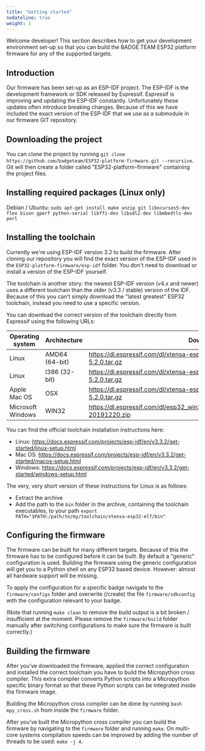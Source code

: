 ```yaml
---
title: "Getting started"
nodateline: true
weight: 1
---
```


Welcome developer! This section describes how to get your development environment set-up so that you can build the BADGE.TEAM ESP32 platform firmware for any of the supported targets.

## Introduction

Our firmware has been set-up as an ESP-IDF project. The ESP-IDF is the development framework or SDK released by Espressif. Espressif is improving and updating the ESP-IDF constantly. Unfortunately these updates often introduce breaking changes. Because of this we have included the exact version of the ESP-IDF that we use as a submodule in our firmware GIT repository.

## Downloading the project

You can clone the project by running ```git clone https://github.com/badgeteam/ESP32-platform-firmware.git --recursive```. Git will then create a folder called "ESP32-platform-firmware" containing the project files.

## Installing required packages (Linux only)

Debian / Ubuntu: ```sudo apt-get install make unzip git libncurses5-dev flex bison gperf python-serial libffi-dev libsdl2-dev libmbedtls-dev perl```

## Installing the toolchain

Currently we're using ESP-IDF version 3.2 to build the firmware. After cloning our repository you will find the exact version of the ESP-IDF used in the ```ESP32-platform-firmware/esp-idf``` folder. You don't need to download or install a version of the ESP-IDF yourself.

The toolchain is another story: the newest ESP-IDF version (v4.x and newer) uses a different toolchain than the older (v3.3 / stable) version of the IDF. Because of this you can't simply download the "latest greatest" ESP32 toolchain, instead you need to use a specific version.

You can download the correct version of the toolchain directly from Espressif using the following URLs:

| Operating system  | Architecture   | Download link                                                                             |
|-------------------|----------------|-------------------------------------------------------------------------------------------|
| Linux             | AMD64 (64-bit) | https://dl.espressif.com/dl/xtensa-esp32-elf-linux64-1.22.0-80-g6c4433a-5.2.0.tar.gz      |
| Linux             | I386 (32-bit)  | https://dl.espressif.com/dl/xtensa-esp32-elf-linux32-1.22.0-80-g6c4433a-5.2.0.tar.gz      |
| Apple Mac OS      | OSX            | https://dl.espressif.com/dl/xtensa-esp32-elf-osx-1.22.0-80-g6c4433a-5.2.0.tar.gz          |
| Microsoft Windows | WIN32          | https://dl.espressif.com/dl/esp32_win32_msys2_environment_and_gcc5_toolchain-20191220.zip |

You can find the official toolchain installation instructions here:
- Linux: https://docs.espressif.com/projects/esp-idf/en/v3.3.2/get-started/linux-setup.html
- Mac OS: https://docs.espressif.com/projects/esp-idf/en/v3.3.2/get-started/macos-setup.html
- Windows: https://docs.espressif.com/projects/esp-idf/en/v3.3.2/get-started/windows-setup.html

The very, very short version of these instructions for Linux is as follows:
- Extract the archive
- Add the path to the ```bin``` folder in the archive, containing the toolchain executables, to your path ```export PATH="$PATH:/path/to/my/toolchain/xtensa-esp32-elf/bin"```

## Configuring the firmware

The firmware can be built for many different targets. Because of this the firmware has to be configured before it can be built. By default a "generic" configuration is used. Building the firmware using the generic configuration will get you to a Python shell on any ESP32 based device. However: almost all hardware support will be missing.

To apply the configuration for a specific badge navigate to the ```firmware/configs``` folder and overwrite (/create) the file ```firmware/sdkconfig``` with the configuration relevant to your badge.

(Note that running ```make clean``` to remove the build output is a bit broken / insufficient at the moment. Please remove the ```firmware/build``` folder manually after switching configurations to make sure the firmware is built correctly.)


## Building the firmware

After you've downloaded the firmware, applied the correct configuration and installed the correct toolchain you have to build the Micropython cross compiler. This extra compiler converts Python scripts into a Micropython specific binary format so that these Python scripts can be integrated inside the firmware image.

Building the Micropython cross compiler can be done by running ```bash mpy_cross.sh``` from inside the ```firmware``` folder.

After you've built the Micropython cross compiler you can build the firmware by navigating to the ```firmware``` folder and running ```make```. On multi-core systems compilation speeds can be improved by adding the number of threads to be used: ```make -j 4```.
